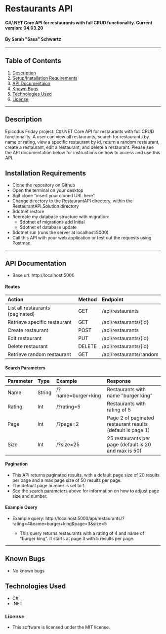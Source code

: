 # Restaurants API

#### C#/.NET Core API for restaurants with full CRUD functionality. Current version: 04.03.20

#### By Sarah "Sasa" Schwartz

---

## Table of Contents

1. [Description](#description)
2. [Setup/Installation Requirements](#installation-requirements)
3. [API Documentaion](#api-documentation)
4. [Known Bugs](#known-bugs)
5. [Technologies Used](#technologies-used)
6. [License](#license)

---

## Description

Epicodus Friday project: C#/.NET Core API for restaurants with full CRUD functionality. A user can view all restaurants, search for restaurants by name or rating, view a specific restaurant by id, return a random restaurant, create a restaurant, edit a restaurant, and delete a restaurant. Please see the API documentation below for instructions on how to access and use this API.

## Installation Requirements

- Clone the repository on Github
- Open the terminal on your desktop
- \$git clone "insert your cloned URL here"
- Change directory to the RestaurantAPI directory, within the RestaurantAPI.Solution directory
- \$dotnet restore
- Recreate my database structure with migration:
  - \$dotnet ef migrations add Initial
  - \$dotnet ef database update
- \$dotnet run (runs the server at localhost:5000)
- Call this API with your web application or test out the requests using Postman.

---

## API Documentation

- Base url: http://localhost:5000

#### Routes

| Action                           | Method | Endpoint                |
| :------------------------------- | :----- | :---------------------- |
| List all restaurants (paginated) | GET    | /api/restaurants        |
| Retrieve specific restaurant     | GET    | /api/restaurants/{id}   |
| Create restaurant                | POST   | /api/restaurants        |
| Edit restaurant                  | PUT    | /api/restaurants/{id}   |
| Delete restaurant                | DELETE | /api/restaurants/{id}   |
| Retrieve random restaurant       | GET    | /api/restaurants/random |

#### Search Parameters

| Parameter | Type   | Example            | Response                                                   |
| :-------- | :----- | :----------------- | :--------------------------------------------------------- |
| Name      | String | /?name=burger+king | Restaurants with name "burger king"                        |
| Rating    | Int    | /?rating=5         | Restaurants with rating of 5                               |
| Page      | Int    | /?page=2           | Page 2 of paginated restaurant results (default is page 1) |
| Size      | Int    | /?size=25          | 25 restaurants per page (default is 20 and max is 50)      |

#### Pagination

- This API returns paginated results, with a default page size of 20 results per page and a max page size of 50 results per page.
- The default page number is set to 1.
- See the [search parameters](#search-parameters) above for information on how to adjust page size and number.

#### Example Query

- Example query: http://localhost:5000/api/restaurants/?rating=4&name=burger+king&page=3&size=5

  - This query returns restaurants with a rating of 4 and name of "burger king". It starts at page 3 with 5 results per page.

---

## Known Bugs

- No known bugs

## Technologies Used

- C#
- .NET

### License

- This software is licensed under the MIT license.
